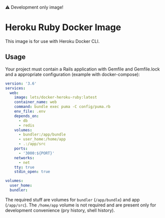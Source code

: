 :warning: Development only image!

# Heroku Ruby Docker Image

This image is for use with Heroku Docker CLI.

## Usage

Your project must contain a Rails application with Gemfile and Gemfile.lock and
a appropriate configuration (example with docker-compose):

```yml
version: '3.6'
services:
  web:
    image: lets/docker-heroku-ruby:latest
    container_name: web
    command: bundle exec puma -C config/puma.rb
    env_file: .env
    depends_on:
      - db
      - redis
    volumes:
      - bundler:/app/bundle
      - user_home:/home/app
      - .:/app/src
    ports:
      - '3000:${PORT}'
    networks:
      - net
    tty: true
    stdin_open: true

volumes:
  user_home:
  bundler:
```

The required stuff are volumes for `bundler` (`/app/bundle`) and app
(`/app/src`). The `/home/app` volume is not required and are present only for
development convenience (pry history, shell history).
